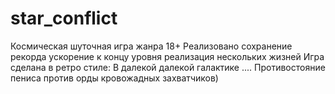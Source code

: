 # star_conflict
Космическая шуточная игра жанра 18+ 
Реализовано сохранение рекорда
ускорение к концу уровня
реализация нескольких жизней
Игра сделана в ретро стиле: В далекой далекой галактике ....
Противостояние пениса против орды кровожадных захватчиков) 
